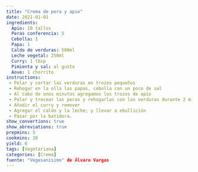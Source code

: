 ```yaml
---
title: "Crema de pera y apio"
date: 2021-01-01
ingredients:
  Apio: 10 tallos
  Peras conferencia: 5 
  Cebolla: 1
  Papa: 1
  Caldo de verduras: 500ml
  Leche vegetal: 250ml
  Curry: 1 tbsp
  Pimienta y sal: al gusto
  Aove: 1 chorrito
instructions:
 - Pelar y cortar las verduras en trozos pequeños
 - Rehogar en la olla las papas, cebolla con un poco de sal
 - Al cabo de unos minutos agregamos los trozos de apio
 - Pelar y trocear las peras y rehogarlas con las verduras durante 2 minutos
 - Añadir el curry y remover
 - Agregar el caldo y la leche; y llevar a ebullición
 - Pasar por la batidora.
show_convertions: true
show_abreviations: true
prepmins: 5
cookmins: 20
yield: 6
tags: [Vegetariana]
categories: [Crema]
fuente: "Vegesanísimo" de Álvaro Vargas
---
```



